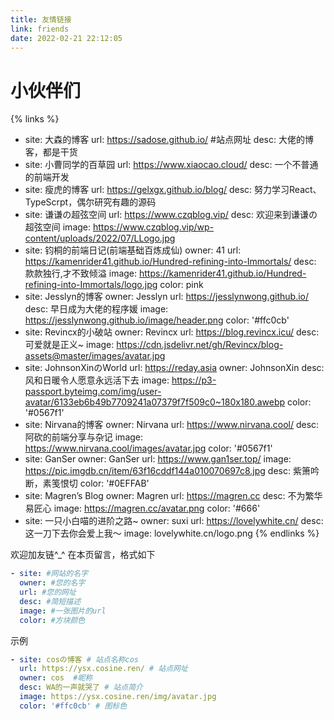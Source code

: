 ```yaml
---
title: 友情链接
link: friends
date: 2022-02-21 22:12:05
---
```


# 小伙伴们

{% links %}
- site: 大森的博客
  url: https://sadose.github.io/ #站点网址
  desc: 大佬的博客，都是干货
- site: 小曹同学的百草园
  url: https://www.xiaocao.cloud/
  desc: 一个不普通的前端开发
- site: 瘦虎的博客
  url: https://gelxgx.github.io/blog/
  desc: 努力学习React、TypeScrpt，偶尔研究有趣的源码
- site: 谦谦の超弦空间
  url: https://www.czqblog.vip/
  desc: 欢迎来到谦谦の超弦空间
  image: https://www.czqblog.vip/wp-content/uploads/2022/07/LLogo.jpg
- site: 钧桐的前端日记(前端基础百炼成仙)
  owner: 41
  url: https://kamenrider41.github.io/Hundred-refining-into-Immortals/
  desc: 款款独行,才不致倾溢
  image: https://kamenrider41.github.io/Hundred-refining-into-Immortals/logo.jpg
  color: pink
- site: Jesslyn的博客
  owner: Jesslyn
  url: https://jesslynwong.github.io/
  desc: 早日成为大佬的程序媛
  image: https://jesslynwong.github.io/image/header.png
  color: '#ffc0cb'
- site: Revincx的小破站
  owner: Revincx
  url: https://blog.revincx.icu/
  desc: 可爱就是正义~
  image: https://cdn.jsdelivr.net/gh/Revincx/blog-assets@master/images/avatar.jpg
- site: JohnsonXinのWorld
  url: https://reday.asia
  owner: JohnsonXin
  desc: 风和日暖令人愿意永远活下去
  image: https://p3-passport.byteimg.com/img/user-avatar/6133eb6b49b7709241a07379f7f509c0~180x180.awebp
  color: '#0567f1'
- site: Nirvana的博客
  owner: Nirvana
  url: https://www.nirvana.cool/
  desc: 阿砍的前端分享与杂记
  image: https://www.nirvana.cool/images/avatar.jpg
  color: '#0567f1'
- site:  GanSer
  owner: GanSer
  url: https://www.gan1ser.top/
  image: https://pic.imgdb.cn/item/63f16cddf144a010070697c8.jpg
  desc: 紫箫吟断，素笺恨切
  color:  '#0EFFAB'
- site: Magren’s Blog
  owner: Magren
  url: https://magren.cc
  desc: 不为繁华易匠心
  image: https://magren.cc/avatar.png
  color: '#666'
- site: 一只小白喵的进阶之路~
  owner: suxi
  url: https://lovelywhite.cn/
  desc: 这一刀下去你会爱上我～
  image: lovelywhite.cn/logo.png
{% endlinks %}


欢迎加友链^_^
在本页留言，格式如下
```yml
- site: #网站的名字
  owner: #您的名字
  url: #您的网址
  desc: #简短描述
  image: #一张图片的url
  color: #方块颜色
```
示例

```yml
- site: cosの博客 # 站点名称cos
  url: https://ysx.cosine.ren/ # 站点网址
  owner: cos  #昵称
  desc: WA的一声就哭了 # 站点简介
  image: https://ysx.cosine.ren/img/avatar.jpg
  color: '#ffc0cb' # 图标色
```
